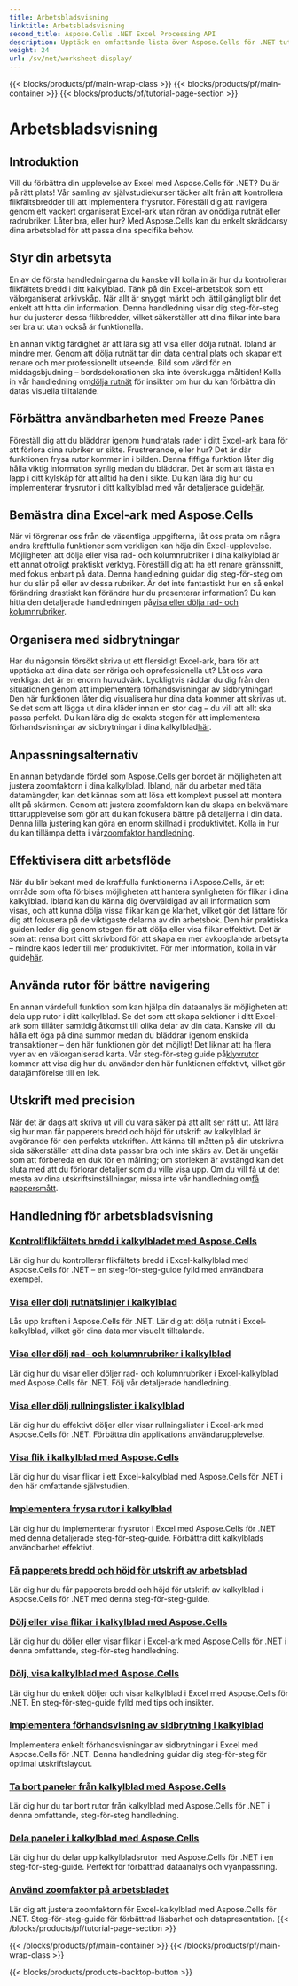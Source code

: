 ```yaml
---
title: Arbetsbladsvisning
linktitle: Arbetsbladsvisning
second_title: Aspose.Cells .NET Excel Processing API
description: Upptäck en omfattande lista över Aspose.Cells för .NET tutorials. Förbättra dina Excel-kunskaper med steg-för-steg-guider om viktiga kalkylbladsfunktioner.
weight: 24
url: /sv/net/worksheet-display/
---
```


{{< blocks/products/pf/main-wrap-class >}}
{{< blocks/products/pf/main-container >}}
{{< blocks/products/pf/tutorial-page-section >}}

# Arbetsbladsvisning

## Introduktion

Vill du förbättra din upplevelse av Excel med Aspose.Cells för .NET? Du är på rätt plats! Vår samling av självstudiekurser täcker allt från att kontrollera flikfältsbredder till att implementera frysrutor. Föreställ dig att navigera genom ett vackert organiserat Excel-ark utan röran av onödiga rutnät eller radrubriker. Låter bra, eller hur? Med Aspose.Cells kan du enkelt skräddarsy dina arbetsblad för att passa dina specifika behov.

## Styr din arbetsyta

En av de första handledningarna du kanske vill kolla in är hur du kontrollerar flikfältets bredd i ditt kalkylblad. Tänk på din Excel-arbetsbok som ett välorganiserat arkivskåp. När allt är snyggt märkt och lättillgängligt blir det enkelt att hitta din information. Denna handledning visar dig steg-för-steg hur du justerar dessa flikbredder, vilket säkerställer att dina flikar inte bara ser bra ut utan också är funktionella. 

 En annan viktig färdighet är att lära sig att visa eller dölja rutnät. Ibland är mindre mer. Genom att dölja rutnät tar din data central plats och skapar ett renare och mer professionellt utseende. Bild som värd för en middagsbjudning – bordsdekorationen ska inte överskugga måltiden! Kolla in vår handledning om[dölja rutnät](./display-hide-gridlines/) för insikter om hur du kan förbättra din datas visuella tilltalande.

## Förbättra användbarheten med Freeze Panes

Föreställ dig att du bläddrar igenom hundratals rader i ditt Excel-ark bara för att förlora dina rubriker ur sikte. Frustrerande, eller hur? Det är där funktionen frysa rutor kommer in i bilden. Denna fiffiga funktion låter dig hålla viktig information synlig medan du bläddrar. Det är som att fästa en lapp i ditt kylskåp för att alltid ha den i sikte. Du kan lära dig hur du implementerar frysrutor i ditt kalkylblad med vår detaljerade guide[här](./implement-freeze-panes/).

## Bemästra dina Excel-ark med Aspose.Cells

 När vi förgrenar oss från de väsentliga uppgifterna, låt oss prata om några andra kraftfulla funktioner som verkligen kan höja din Excel-upplevelse. Möjligheten att dölja eller visa rad- och kolumnrubriker i dina kalkylblad är ett annat otroligt praktiskt verktyg. Föreställ dig att ha ett renare gränssnitt, med fokus enbart på data. Denna handledning guidar dig steg-för-steg om hur du slår på eller av dessa rubriker. Är det inte fantastiskt hur en så enkel förändring drastiskt kan förändra hur du presenterar information? Du kan hitta den detaljerade handledningen på[visa eller dölja rad- och kolumnrubriker](./display-hide-row-column-headers/).

## Organisera med sidbrytningar

 Har du någonsin försökt skriva ut ett flersidigt Excel-ark, bara för att upptäcka att dina data ser röriga och oprofessionella ut? Låt oss vara verkliga: det är en enorm huvudvärk. Lyckligtvis räddar du dig från den situationen genom att implementera förhandsvisningar av sidbrytningar! Den här funktionen låter dig visualisera hur dina data kommer att skrivas ut. Se det som att lägga ut dina kläder innan en stor dag – du vill att allt ska passa perfekt. Du kan lära dig de exakta stegen för att implementera förhandsvisningar av sidbrytningar i dina kalkylblad[här](./implement-page-break-preview/).

## Anpassningsalternativ

En annan betydande fördel som Aspose.Cells ger bordet är möjligheten att justera zoomfaktorn i dina kalkylblad. Ibland, när du arbetar med täta datamängder, kan det kännas som att lösa ett komplext pussel att montera allt på skärmen. Genom att justera zoomfaktorn kan du skapa en bekvämare tittarupplevelse som gör att du kan fokusera bättre på detaljerna i din data. Denna lilla justering kan göra en enorm skillnad i produktivitet. Kolla in hur du kan tillämpa detta i vår[zoomfaktor handledning](./apply-zoom-factor/).

## Effektivisera ditt arbetsflöde

När du blir bekant med de kraftfulla funktionerna i Aspose.Cells, är ett område som ofta förbises möjligheten att hantera synligheten för flikar i dina kalkylblad. Ibland kan du känna dig överväldigad av all information som visas, och att kunna dölja vissa flikar kan ge klarhet, vilket gör det lättare för dig att fokusera på de viktigaste delarna av din arbetsbok. Den här praktiska guiden leder dig genom stegen för att dölja eller visa flikar effektivt. Det är som att rensa bort ditt skrivbord för att skapa en mer avkopplande arbetsyta – mindre kaos leder till mer produktivitet. För mer information, kolla in vår guide[här](./hide-or-show-tabs/).

## Använda rutor för bättre navigering

En annan värdefull funktion som kan hjälpa din dataanalys är möjligheten att dela upp rutor i ditt kalkylblad. Se det som att skapa sektioner i ditt Excel-ark som tillåter samtidig åtkomst till olika delar av din data. Kanske vill du hålla ett öga på dina summor medan du bläddrar igenom enskilda transaktioner – den här funktionen gör det möjligt! Det liknar att ha flera vyer av en välorganiserad karta. Vår steg-för-steg guide på[klyvrutor](./split-panes/) kommer att visa dig hur du använder den här funktionen effektivt, vilket gör datajämförelse till en lek.

## Utskrift med precision

När det är dags att skriva ut vill du vara säker på att allt ser rätt ut. Att lära sig hur man får papperets bredd och höjd för utskrift av kalkylblad är avgörande för den perfekta utskriften. Att känna till måtten på din utskrivna sida säkerställer att dina data passar bra och inte skärs av. Det är ungefär som att förbereda en duk för en målning; om storleken är avstängd kan det sluta med att du förlorar detaljer som du ville visa upp. Om du vill få ut det mesta av dina utskriftsinställningar, missa inte vår handledning om[få pappersmått](./get-paper-width-height/).

## Handledning för arbetsbladsvisning
### [Kontrollflikfältets bredd i kalkylbladet med Aspose.Cells](./control-tab-bar-width/)
Lär dig hur du kontrollerar flikfältets bredd i Excel-kalkylblad med Aspose.Cells för .NET – en steg-för-steg-guide fylld med användbara exempel.
### [Visa eller dölj rutnätslinjer i kalkylblad](./display-hide-gridlines/)
Lås upp kraften i Aspose.Cells för .NET. Lär dig att dölja rutnät i Excel-kalkylblad, vilket gör dina data mer visuellt tilltalande.
### [Visa eller dölj rad- och kolumnrubriker i kalkylblad](./display-hide-row-column-headers/)
Lär dig hur du visar eller döljer rad- och kolumnrubriker i Excel-kalkylblad med Aspose.Cells för .NET. Följ vår detaljerade handledning.
### [Visa eller dölj rullningslister i kalkylblad](./display-hide-scroll-bars/)
Lär dig hur du effektivt döljer eller visar rullningslister i Excel-ark med Aspose.Cells för .NET. Förbättra din applikations användarupplevelse.
### [Visa flik i kalkylblad med Aspose.Cells](./display-tab/)
Lär dig hur du visar flikar i ett Excel-kalkylblad med Aspose.Cells för .NET i den här omfattande självstudien.
### [Implementera frysa rutor i kalkylblad](./implement-freeze-panes/)
Lär dig hur du implementerar frysrutor i Excel med Aspose.Cells för .NET med denna detaljerade steg-för-steg-guide. Förbättra ditt kalkylblads användbarhet effektivt.
### [Få papperets bredd och höjd för utskrift av arbetsblad](./get-paper-width-height/)
Lär dig hur du får papperets bredd och höjd för utskrift av kalkylblad i Aspose.Cells för .NET med denna steg-för-steg-guide.
### [Dölj eller visa flikar i kalkylblad med Aspose.Cells](./hide-or-show-tabs/)
Lär dig hur du döljer eller visar flikar i Excel-ark med Aspose.Cells för .NET i denna omfattande, steg-för-steg handledning.
### [Dölj, visa kalkylblad med Aspose.Cells](./hide-unhide-worksheet/)
Lär dig hur du enkelt döljer och visar kalkylblad i Excel med Aspose.Cells för .NET. En steg-för-steg-guide fylld med tips och insikter.
### [Implementera förhandsvisning av sidbrytning i kalkylblad](./implement-page-break-preview/)
Implementera enkelt förhandsvisningar av sidbrytningar i Excel med Aspose.Cells för .NET. Denna handledning guidar dig steg-för-steg för optimal utskriftslayout.
### [Ta bort paneler från kalkylblad med Aspose.Cells](./remove-panes/)
Lär dig hur du tar bort rutor från kalkylblad med Aspose.Cells för .NET i denna omfattande, steg-för-steg handledning.
### [Dela paneler i kalkylblad med Aspose.Cells](./split-panes/)
Lär dig hur du delar upp kalkylbladsrutor med Aspose.Cells för .NET i en steg-för-steg-guide. Perfekt för förbättrad dataanalys och vyanpassning.
### [Använd zoomfaktor på arbetsbladet](./apply-zoom-factor/)
Lär dig att justera zoomfaktorn för Excel-kalkylblad med Aspose.Cells för .NET. Steg-för-steg-guide för förbättrad läsbarhet och datapresentation.
{{< /blocks/products/pf/tutorial-page-section >}}

{{< /blocks/products/pf/main-container >}}
{{< /blocks/products/pf/main-wrap-class >}}

{{< blocks/products/products-backtop-button >}}
